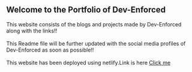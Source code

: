 ## Welcome to the Portfolio of Dev-Enforced

This website consists of the blogs and projects made by Dev-Enforced along with the links!!
<br><br>
This Readme file will be further updated with the social media profiles of Dev-Enforced as soon as possible!!
<br><br>
This website has been deployed using netlify.Link is here [Click me](https://devenforced.netlify.app)